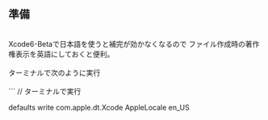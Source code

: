 ##  準備
<br>
Xcode6-Betaで日本語を使うと補完が効かなくなるので   
ファイル作成時の著作権表示を英語にしておくと便利。
<br><br>
ターミナルで次のように実行
<br><br>
```
// ターミナルで実行

defaults write com.apple.dt.Xcode AppleLocale en_US
```